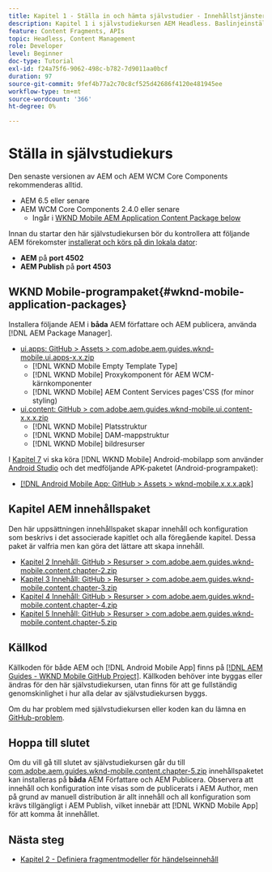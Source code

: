 ```yaml
---
title: Kapitel 1 - Ställa in och hämta självstudier - Innehållstjänster
description: Kapitel 1 i självstudiekursen AEM Headless. Baslinjeinställningen för den AEM instansen av självstudiekursen.
feature: Content Fragments, APIs
topic: Headless, Content Management
role: Developer
level: Beginner
doc-type: Tutorial
exl-id: f24a75f6-9062-498c-b782-7d9011aa0bcf
duration: 97
source-git-commit: 9fef4b77a2c70c8cf525d42686f4120e481945ee
workflow-type: tm+mt
source-wordcount: '366'
ht-degree: 0%

---
```


# Ställa in självstudiekurs

Den senaste versionen av AEM och AEM WCM Core Components rekommenderas alltid.

* AEM 6.5 eller senare
* AEM WCM Core Components 2.4.0 eller senare
   * Ingår i [WKND Mobile AEM Application Content Package below](#wknd-mobile-application-packages)

Innan du startar den här självstudiekursen bör du kontrollera att följande AEM förekomster [installerat och körs på din lokala dator](https://helpx.adobe.com/experience-manager/6-5/sites/deploying/using/deploy.html#Default%20Local%20Install):

* **AEM** på **port 4502**
* **AEM Publish** på **port 4503**

## WKND Mobile-programpaket{#wknd-mobile-application-packages}

Installera följande AEM i **båda** AEM författare och AEM publicera, använda [!DNL AEM Package Manager].

* [ui.apps: GitHub > Assets > com.adobe.aem.guides.wknd-mobile.ui.apps-x.x.zip](https://github.com/adobe/aem-guides-wknd-mobile/releases/latest)
   * [!DNL WKND Mobile Empty Template Type]
   * [!DNL WKND Mobile] Proxykomponent för AEM WCM-kärnkomponenter
   * [!DNL WKND Mobile] AEM Content Services pages&#39;CSS (for minor styling)
* [ui.content: GitHub > com.adobe.aem.guides.wknd-mobile.ui.content-x.x.x.zip](https://github.com/adobe/aem-guides-wknd-mobile/releases/latest)
   * [!DNL WKND Mobile] Platsstruktur
   * [!DNL WKND Mobile] DAM-mappstruktur
   * [!DNL WKND Mobile] bildresurser

I [Kapitel 7](./chapter-7.md) vi ska köra [!DNL WKND Mobile] Android-mobilapp som använder [Android Studio](https://developer.android.com/studio) och det medföljande APK-paketet (Android-programpaket):

* [[!DNL Android Mobile App: GitHub > Assets > wknd-mobile.x.x.x.apk]](https://github.com/adobe/aem-guides-wknd-mobile/releases/latest)

## Kapitel AEM innehållspaket

Den här uppsättningen innehållspaket skapar innehåll och konfiguration som beskrivs i det associerade kapitlet och alla föregående kapitel. Dessa paket är valfria men kan göra det lättare att skapa innehåll.

* [Kapitel 2 Innehåll: GitHub > Resurser > com.adobe.aem.guides.wknd-mobile.content.chapter-2.zip](https://github.com/adobe/aem-guides-wknd-mobile/releases/latest)
* [Kapitel 3 Innehåll: GitHub > Resurser > com.adobe.aem.guides.wknd-mobile.content.chapter-3.zip](https://github.com/adobe/aem-guides-wknd-mobile/releases/latest)
* [Kapitel 4 Innehåll: GitHub > Resurser > com.adobe.aem.guides.wknd-mobile.content.chapter-4.zip](https://github.com/adobe/aem-guides-wknd-mobile/releases/latest)
* [Kapitel 5 Innehåll: GitHub > Resurser > com.adobe.aem.guides.wknd-mobile.content.chapter-5.zip](https://github.com/adobe/aem-guides-wknd-mobile/releases/latest)

## Källkod

Källkoden för både AEM och [!DNL Android Mobile App] finns på [[!DNL AEM Guides - WKND Mobile GitHub Project]](https://github.com/adobe/aem-guides-wknd-mobile). Källkoden behöver inte byggas eller ändras för den här självstudiekursen, utan finns för att ge fullständig genomskinlighet i hur alla delar av självstudiekursen byggs.

Om du har problem med självstudiekursen eller koden kan du lämna en [GitHub-problem](https://github.com/adobe/aem-guides-wknd-mobile/issues).

## Hoppa till slutet

Om du vill gå till slutet av självstudiekursen går du till [com.adobe.aem.guides.wknd-mobile.content.chapter-5.zip](https://github.com/adobe/aem-guides-wknd-mobile/releases/latest) innehållspaketet kan installeras på **båda** AEM Författare och AEM Publicera. Observera att innehåll och konfiguration inte visas som de publicerats i AEM Author, men på grund av manuell distribution är allt innehåll och all konfiguration som krävs tillgängligt i AEM Publish, vilket innebär att [!DNL WKND Mobile App] för att komma åt innehållet.


## Nästa steg

* [Kapitel 2 - Definiera fragmentmodeller för händelseinnehåll](./chapter-2.md)
